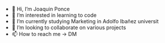 - 👋 Hi, I’m Joaquin Ponce
- 👀 I’m interested in learning to code
- 🌱 I’m currently studying Marketing in Adolfo Ibañez universit
- 💞️ I’m looking to collaborate on various projects
- 📫 How to reach me -> DM

<!---
JoaquinPosting2000/JoaquinPosting2000 is a ✨ special ✨ repository because its `README.md` (this file) appears on your GitHub profile.
You can click the Preview link to take a look at your changes.
--->
